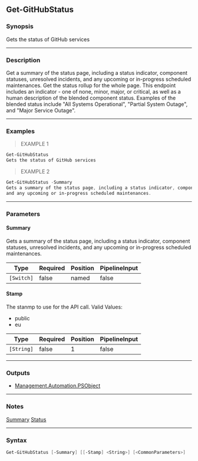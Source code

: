 Get-GitHubStatus
----------------

### Synopsis
Gets the status of GitHub services

---

### Description

Get a summary of the status page, including a status indicator, component statuses, unresolved incidents,
and any upcoming or in-progress scheduled maintenances. Get the status rollup for the whole page. This endpoint
includes an indicator - one of none, minor, major, or critical, as well as a human description of the blended
component status. Examples of the blended status include "All Systems Operational", "Partial System Outage",
and "Major Service Outage".

---

### Examples
> EXAMPLE 1

```PowerShell
Get-GitHubStatus
Gets the status of GitHub services
```
> EXAMPLE 2

```PowerShell
Get-GitHubStatus -Summary
Gets a summary of the status page, including a status indicator, component statuses, unresolved incidents,
and any upcoming or in-progress scheduled maintenances.
```

---

### Parameters
#### **Summary**
Gets a summary of the status page, including a status indicator, component statuses, unresolved incidents,
and any upcoming or in-progress scheduled maintenances.

|Type      |Required|Position|PipelineInput|
|----------|--------|--------|-------------|
|`[Switch]`|false   |named   |false        |

#### **Stamp**
The stanmp to use for the API call.
Valid Values:

* public
* eu

|Type      |Required|Position|PipelineInput|
|----------|--------|--------|-------------|
|`[String]`|false   |1       |false        |

---

### Outputs
* [Management.Automation.PSObject](https://learn.microsoft.com/en-us/dotnet/api/System.Management.Automation.PSObject)

---

### Notes
[Summary](https://www.githubstatus.com/api#summary)
[Status](https://www.githubstatus.com/api#status)

---

### Syntax
```PowerShell
Get-GitHubStatus [-Summary] [[-Stamp] <String>] [<CommonParameters>]
```
